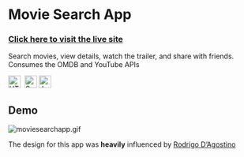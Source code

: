 <h1>Movie Search App</h1>

<h3><a target="_blank"href="https://moviesearchappjs.netlify.app">Click here to visit the live site</a></h3>
 
<p>Search movies, view details, watch the trailer, and share with friends. Consumes the OMDB and YouTube APIs</p>

<div><img src="https://img.shields.io/badge/HTML5-282C34?logo=html5&logoColor=E34F26" alt="HTML5 logo" title="HTML5" height="25" />
  &nbsp;<img src="https://img.shields.io/badge/Sass-282C34?logo=sass&logoColor=CC6699" alt="Sass logo" title="Sass" height="25" />&nbsp;<img src="https://img.shields.io/badge/JavaScript-282C34?logo=javascript&logoColor=F7DF1E" alt="JavaScript logo" title="JavaScript" height="25" /></div>
 

## Demo
![moviesearchapp.gif](https://github.com/jakesmileydev/moviesearchapp/blob/master/images/moviesearchapp.gif?raw=true)


The design for this app was <strong>heavily</strong> influenced by <a href="https://rodrigodagostino.com/en/">Rodrigo D’Agostino</a>
